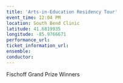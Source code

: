 ```yaml
---
title: 'Arts-in-Education Residency Tour'
event_time: 12:04 PM
location: South Bend Clinic
latitude: 41.6819935
longitude: -85.9766671
performance_url: 
ticket_information_url: 
ensemble: 
conductor: 
---
```

<p>Fischoff Grand Prize Winners</p>